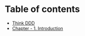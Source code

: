 # Table of contents

* [Think DDD](README.md)
* [Chapter - 1. Introduction](chapter-1.-introduction.md)

